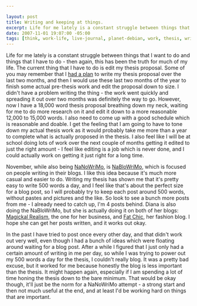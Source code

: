 ```yaml
--- 

layout: post
title: Writing and keeping at things.
excerpt: Life for me lately is a constant struggle between things that I want to do and things that I have to do - then again, this has been the truth for much of my life.  The current thing that I have to do is edit my thesis proposal.  Some of you may remember that I <a href="http://base0.net/archives/324-In-my-own-head-consume,-I-sit-down-in-my-room.html">had a plan</a> to write my thesis proposal over the last two months, and then I would use these last two months of the year to finish some actual pre-thesis work and edit the proposal down to size.
date: 2007-11-01 19:07:00 -05:00
tags: [think, work-life, live-journal, planet-debian, work, thesis, writing, blogging]
---
```

Life for me lately is a constant struggle between things that I want to do and things that I have to do - then again, this has been the truth for much of my life.  The current thing that I have to do is edit my thesis proposal.  Some of you may remember that I <a href="http://base0.net/archives/324-In-my-own-head-consume,-I-sit-down-in-my-room.html">had a plan</a> to write my thesis proposal over the last two months, and then I would use these last two months of the year to finish some actual pre-thesis work and edit the proposal down to size.  I didn't have a problem writing the thing - the work went quickly and spreading it out over two months was definitely the way to go.  However, now I have a 18,000 word thesis proposal breathing down my neck, waiting for me to do more research on it and edit it down to a more reasonable 12,000 to 15,000 words.   I also need to come up with a good schedule which is reasonable and doable.   I get the feeling that I am going to have to tone down my actual thesis work as it would probably take me more than a year to complete what is actually proposed in the thesis.   I also feel like I will be at school doing lots of work over the next couple of months getting it edited to just the right amount - I feel like editing is a job which is never done, and I could actually work on getting it just right for a long time.

November, while also being <a href="http://www.google.com/url?sa=t&amp;ct=res&amp;cd=1&amp;url=http%3A%2F%2Fwww.nanowrimo.org%2F&amp;ei=Z6EuR5uyIoHSgQS34eymBg&amp;usg=AFQjCNE19m3qROIAHNcjKuJocVs9THCOow&amp;sig2=zHFGltYidHuIDFzWURpkkg">NaNoWriMo</a>, is <a href="http://www.fussy.org/2006/10/nablowrimo.html">NaBloWriMo</a>, which is focused on people writing in their blogs.  I like this idea because it's much more casual and easier to do.  Writing my thesis has shown me that it's pretty easy to write 500 words a day, and I feel like that's about the perfect size for a blog post, so I will probably try to keep each post around 500 words, without pastes and pictures and the like.   So look to see a bunch more posts from me - I already need to catch up, I'm 4 posts behind.  Diana is also doing the NaBloWriMo, but she is actually doing it on both of her blogs: <a href="http://www.magickalrealism.com">Magickal Realism</a>, the one for her business, and <a href="http://fatchic.dianarajchel.com">Fat Chic</a>, her fashion blog.   I hope she can get her posts written, and it works out okay.

In the past I have tried to post once every other day, and that didn't work out very well, even though I had a bunch of ideas which were floating around waiting for a blog post.  After a while I figured that I just only had a certain amount of writing in me per day, so while I was trying to power out my 500 words a day for the thesis, I couldn't really blog.  It was a pretty bad excuse, but it worked for me because honestly the blog is less important than the thesis.  It might happen again, especially if I am spending a lot of time honing the thesis down to the bare minimum.  That would be okay though, it'll just be the norm for a NaNoWriMo attempt - a strong start and then not much useful at the end, and at least I'd be working hard on things that are important.
